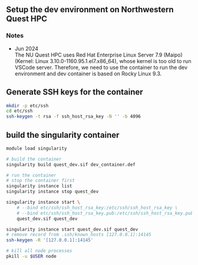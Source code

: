 ## Setup the dev environment on Northwestern Quest HPC

### Notes
- Jun 2024  
The NU Quest HPC uses Red Hat Enterprise Linux Server 7.9 (Maipo) (Kernel: Linux 3.10.0-1160.95.1.el7.x86_64), whose kernel is too old to run VSCode server. Therefore, we need to use the container to run the dev environment and dev container is based on Rocky Linux 9.3.

## Generate SSH keys for the container
```bash
mkdir -p etc/ssh
cd etc/ssh
ssh-keygen -t rsa -f ssh_host_rsa_key -N '' -b 4096
```

## build the singularity container
```bash
module load singularity

# build the container
singularity build quest_dev.sif dev_container.def

# run the container
# stop the container first
singularity instance list
singularity instance stop quest_dev

singularity instance start \
    # --bind etc/ssh/ssh_host_rsa_key:/etc/ssh/ssh_host_rsa_key \
    # --bind etc/ssh/ssh_host_rsa_key.pub:/etc/ssh/ssh_host_rsa_key.pub \
    quest_dev.sif quest_dev

singularity instance start quest_dev.sif quest_dev
# remove record from .ssh/known_hosts [127.0.0.1]:14145
ssh-keygen -R '[127.0.0.1]:14145'

# kill all node processes
pkill -u $USER node
```